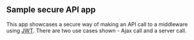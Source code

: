 ## Sample secure API app

This app showcases a secure way of making an API call to a middleware using [JWT](https://developer.freshdesk.com/v2/docs/jwt/). There are two use cases shown - Ajax call and a server call.
